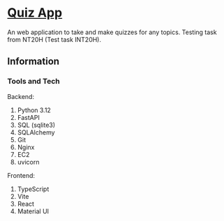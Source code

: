 # [Quiz App](13.60.96.236:5173:)
An web application to take and make quizzes for any topics. Testing task from NT20H (Test task INT20H).

## Information

### Tools and Tech

Backend:
1. Python 3.12
2. FastAPI
3. SQL (sqlite3)
4. SQLAlchemy
5. Git
6. Nginx
7. EC2
8. uvicorn

Frontend:
1. TypeScript
2. Vite
3. React
4. Material UI
